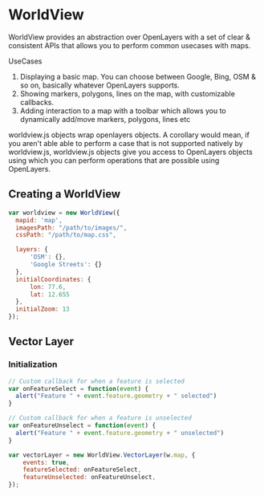 # WorldView

WorldView provides an abstraction over OpenLayers with a set of clear & consistent APIs that allows you to perform common usecases with maps. 

UseCases

1. Displaying a basic map. You can choose between Google, Bing, OSM & so on, basically whatever OpenLayers supports.
2. Showing markers, polygons, lines on the map, with customizable callbacks.
3. Adding interaction to a map with a toolbar which allows you to dynamically add/move markers, polygons, lines etc

worldview.js objects wrap openlayers objects. A corollary would mean, if you aren't able able to perform a case that is not supported natively by worldview.js, worldview.js objects give you access to OpenLayers objects using which you can perform operations that are possible using OpenLayers.

## Creating a WorldView

``` javascript
var worldview = new WorldView({ 
  mapid: 'map',
  imagesPath: "/path/to/images/",
  cssPath: "/path/to/map.css",

  layers: {
      'OSM': {},
      'Google Streets': {}
  },
  initialCoordinates: {
      lon: 77.6,
      lat: 12.655
  },
  initialZoom: 13
});

```

## Vector Layer

### Initialization

```javascript
// Custom callback for when a feature is selected
var onFeatureSelect = function(event) {
  alert("Feature " + event.feature.geometry + " selected")
}

// Custom callback for when a feature is unselected
var onFeatureUnselect = function(event) {
  alert("Feature " + event.feature.geometry + " unselected")
}

var vectorLayer = new WorldView.VectorLayer(w.map, {
    events: true,
	featureSelected: onFeatureSelect,
	featureUnselected: onFeatureUnselect,
});
```
